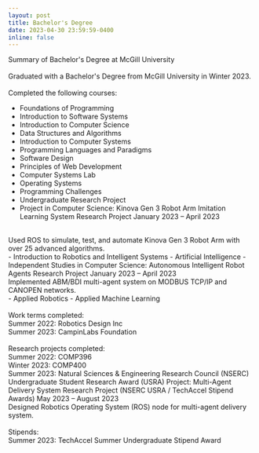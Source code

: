 ```yaml
---
layout: post
title: Bachelor's Degree
date: 2023-04-30 23:59:59-0400
inline: false
---
```


Summary of Bachelor's Degree at McGill University
<br><br>
Graduated with a Bachelor's Degree from McGill University in Winter 2023.
<br><br>
Completed the following courses:
- Foundations of Programming
- Introduction to Software Systems
- Introduction to Computer Science
- Data Structures and Algorithms
- Introduction to Computer Systems
- Programming Languages and Paradigms
- Software Design
- Principles of Web Development
- Computer Systems Lab
- Operating Systems
- Programming Challenges
- Undergraduate Research Project
- Project in Computer Science: Kinova Gen 3 Robot Arm Imitation Learning System Research Project January 2023 – April 2023
<br>
Used ROS to simulate, test, and automate Kinova Gen 3 Robot Arm with over 25 advanced algorithms.
<br>
- Introduction to Robotics and Intelligent Systems
- Artificial Intelligence
- Independent Studies in Computer Science: Autonomous Intelligent Robot Agents Research Project January 2023 – April 2023
<br>
Implemented ABM/BDI multi-agent system on MODBUS TCP/IP and CANOPEN networks.
<br>
- Applied Robotics
- Applied Machine Learning
<br><br>
Work terms completed:
<br>
Summer 2022: Robotics Design Inc
<br>
Summer 2023: CampinLabs Foundation
<br><br>
Research projects completed:
<br>
Summer 2022: COMP396
<br>
Winter 2023: COMP400
<br>
Summer 2023: Natural Sciences & Engineering Research Council (NSERC) Undergraduate Student Research Award (USRA) Project:
Multi-Agent Delivery System Research Project (NSERC USRA / TechAccel Stipend Awards) May 2023 – August 2023
<br>
Designed Robotics Operating System (ROS) node for multi-agent delivery system.
<br><br>
Stipends:
<br>
Summer 2023: TechAccel Summer Undergraduate Stipend Award